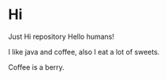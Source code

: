 # Hi
Just Hi repository
Hello humans!

I like java and coffee, also I eat a lot of sweets.

Coffee is a berry.
